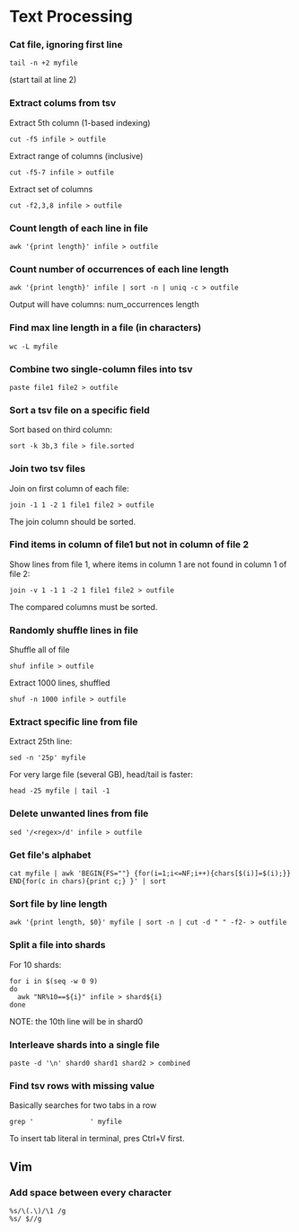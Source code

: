 # Text Processing

### Cat file, ignoring first line
```
tail -n +2 myfile
```
(start tail at line 2)

### Extract colums from tsv
Extract 5th column (1-based indexing)
```
cut -f5 infile > outfile
```

Extract range of columns (inclusive)
```
cut -f5-7 infile > outfile
```

Extract set of columns
```
cut -f2,3,8 infile > outfile
```

### Count length of each line in file
```
awk '{print length}' infile > outfile
```

### Count number of occurrences of each line length
```
awk '{print length}' infile | sort -n | uniq -c > outfile
```
Output will have columns: num_occurrences length

### Find max line length in a file (in characters)
```
wc -L myfile
```

### Combine two single-column files into tsv
```
paste file1 file2 > outfile
```

### Sort a tsv file on a specific field
Sort based on third column:
```
sort -k 3b,3 file > file.sorted
```

### Join two tsv files
Join on first column of each file:
```
join -1 1 -2 1 file1 file2 > outfile
```
The join column should be sorted.

### Find items in column of file1 but not in column of file 2
Show lines from file 1, where items in column 1 are not found in column 1 of file 2:
```
join -v 1 -1 1 -2 1 file1 file2 > outfile
```
The compared columns must be sorted.

### Randomly shuffle lines in file
Shuffle all of file
```
shuf infile > outfile
```

Extract 1000 lines, shuffled
```
shuf -n 1000 infile > outfile
```

### Extract specific line from file
Extract 25th line:
```
sed -n '25p' myfile
```
For very large file (several GB), head/tail is faster:
```
head -25 myfile | tail -1
```

### Delete unwanted lines from file
```
sed '/<regex>/d' infile > outfile
```

### Get file's alphabet
```
cat myfile | awk 'BEGIN{FS=""} {for(i=1;i<=NF;i++){chars[$(i)]=$(i);}} END{for(c in chars){print c;} }' | sort
```

### Sort file by line length
```
awk '{print length, $0}' myfile | sort -n | cut -d " " -f2- > outfile
```

### Split a file into shards
For 10 shards:
```
for i in $(seq -w 0 9)
do 
  awk "NR%10==${i}" infile > shard${i}
done
```
NOTE: the 10th line will be in shard0

### Interleave shards into a single file
```
paste -d '\n' shard0 shard1 shard2 > combined
```

### Find tsv rows with missing value
Basically searches for two tabs in a row
```
grep '              ' myfile
```
To insert tab literal in terminal, pres Ctrl+V first.

## Vim

### Add space between every character
```
%s/\(.\)/\1 /g
%s/ $//g
```

